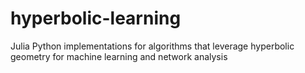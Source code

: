 # hyperbolic-learning
Julia Python implementations for algorithms that leverage hyperbolic geometry for machine learning and network analysis
